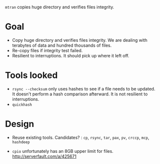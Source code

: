 `mtran` copies huge directory and verifies files integrity.

# Goal
* Copy huge directory and verifies files integrity. We are dealing with terabytes of data and hundred thousands of files.
* Re-copy files if integrity test failed.
* Resilient to interruptions. It should pick up where it left off.

# Tools looked
* `rsync --checksum` only uses hashes to see if a file needs to be updated. It doesn't perform a hash comparison afterward. It is not resilient to interruptions.
* `quickhash`

# Design
* Reuse existing tools. Candidates? :  `cp`, `rsync`, `tar`, `pax`, `pv`, `crccp`, `mcp`, `hashdeep`


* `cpio` unfortunately has an 8GB upper limit for files. http://serverfault.com/a/425671